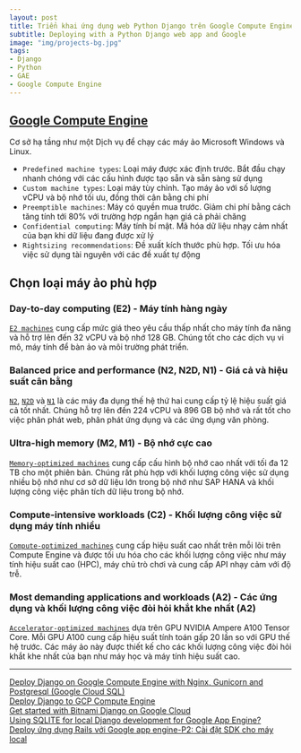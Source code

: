 ```yaml
---
layout: post
title: Triển khai ứng dụng web Python Django trên Google Compute Engine
subtitle: Deploying with a Python Django web app and Google
image: "img/projects-bg.jpg"
tags:
- Django
- Python
- GAE
- Google Compute Engine
---
```


## [Google Compute Engine](https://cloud.google.com/compute)

Cơ sở hạ tầng như một Dịch vụ để chạy các máy ảo Microsoft Windows và Linux.

- `Predefined machine types`: Loại máy được xác định trước. Bắt đầu chạy nhanh chóng với các cấu hình được tạo sẵn và sẵn sàng sử dụng
- `Custom machine types`: Loại máy tùy chỉnh. Tạo máy ảo với số lượng vCPU và bộ nhớ tối ưu, đồng thời cân bằng chi phí
- `Preemptible machines`: Máy có quyền mua trước. Giảm chi phí bằng cách tăng tính tới 80% với trường hợp ngắn hạn giá cả phải chăng
- `Confidential computing`: Máy tính bí mật. Mã hóa dữ liệu nhạy cảm nhất của bạn khi dữ liệu đang được xử lý
- `Rightsizing recommendations`: Đề xuất kích thước phù hợp. Tối ưu hóa việc sử dụng tài nguyên với các đề xuất tự động


## Chọn loại máy ảo phù hợp


### Day-to-day computing (E2) - Máy tính hàng ngày

[`E2 machines`](https://cloud.google.com/compute/docs/machine-types#e2_machine_types) cung cấp mức giá theo yêu cầu thấp nhất cho máy tính đa năng và hỗ trợ lên đến 32 vCPU và bộ nhớ 128 GB. Chúng tốt cho các dịch vụ vi mô, máy tính để bàn ảo và môi trường phát triển.


### Balanced price and performance (N2, N2D, N1) - Giá cả và hiệu suất cân bằng

[`N2`](https://cloud.google.com/compute/docs/machine-types#n2_machine_types), [`N2D`](https://cloud.google.com/compute/docs/machine-types#n2d_machine_types) và [`N1`](https://cloud.google.com/compute/docs/machine-types#n1_machine_types) là các máy đa dụng thế hệ thứ hai cung cấp tỷ lệ hiệu suất giá cả tốt nhất. Chúng hỗ trợ lên đến 224 vCPU và 896 GB bộ nhớ và rất tốt cho việc phân phát web, phân phát ứng dụng và các ứng dụng văn phòng.


### Ultra-high memory (M2, M1) - Bộ nhớ cực cao

[`Memory-optimized machines`](https://cloud.google.com/compute/docs/machine-types#memory-optimized_machine_type_family) cung cấp cấu hình bộ nhớ cao nhất với tối đa 12 TB cho một phiên bản. Chúng rất phù hợp với khối lượng công việc sử dụng nhiều bộ nhớ như cơ sở dữ liệu lớn trong bộ nhớ như SAP HANA và khối lượng công việc phân tích dữ liệu trong bộ nhớ.


### Compute-intensive workloads (C2) - Khối lượng công việc sử dụng máy tính nhiều

[`Compute-optimized machines`](https://cloud.google.com/compute/docs/machine-types#compute-optimized_machine_type_family) cung cấp hiệu suất cao nhất trên mỗi lõi trên Compute Engine và được tối ưu hóa cho các khối lượng công việc như máy tính hiệu suất cao (HPC), máy chủ trò chơi và cung cấp API nhạy cảm với độ trễ.


### Most demanding applications and workloads (A2) - Các ứng dụng và khối lượng công việc đòi hỏi khắt khe nhất (A2)

[`Accelerator-optimized machines`](https://cloud.google.com/compute/docs/machine-types#accelerator-optimized_machine_type_family) dựa trên GPU NVIDIA Ampere A100 Tensor Core. Mỗi GPU A100 cung cấp hiệu suất tính toán gấp 20 lần so với GPU thế hệ trước. Các máy ảo này được thiết kế cho các khối lượng công việc đòi hỏi khắt khe nhất của bạn như máy học và máy tính hiệu suất cao.





-----
[Deploy Django on Google Compute Engine with Nginx, Gunicorn and Postgresql (Google Cloud SQL)](https://djangocircle.com/deploy-django-on-google-compute-engine-with-nginx-gunicorn-and-postgresql-google-cloud-sql/)  
[Deploy Django to GCP Compute Engine](https://www.minimalistbeing.com/blog/django-deployment-gcp-compute-engine/)  
[Get started with Bitnami Django on Google Cloud](https://cloud.google.com/community/tutorials/get-started-bitnami-django)  
[Using SQLITE for local Django development for Google App Engine?](https://stackoverflow.com/questions/21302612/using-sqlite-for-local-django-development-for-google-app-engine)  
[Deploy ứng dụng Rails với Google app engine-P2: Cài đặt SDK cho máy local](https://viblo.asia/p/deploy-ung-dung-rails-voi-google-app-engine-p2-cai-dat-sdk-cho-may-local-63vKjbGVK2R)  


